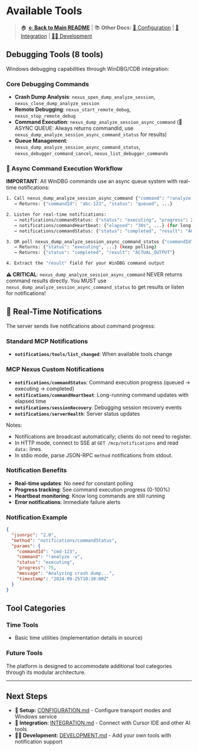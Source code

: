 # Available Tools

> 🏠 **[← Back to Main README](../README.md)** | 📚 **Other Docs:** [🔧 Configuration](CONFIGURATION.md) | [🤖 Integration](INTEGRATION.md) | [👨‍💻 Development](DEVELOPMENT.md)

## Debugging Tools (8 tools)

Windows debugging capabilities through WinDBG/CDB integration:

### Core Debugging Commands
- **Crash Dump Analysis**: `nexus_open_dump_analyze_session`, `nexus_close_dump_analyze_session`
- **Remote Debugging**: `nexus_start_remote_debug`, `nexus_stop_remote_debug`  
- **Command Execution**: `nexus_dump_analyze_session_async_command` (🔄 ASYNC QUEUE: Always returns commandId, use `nexus_dump_analyze_session_async_command_status` for results)
- **Queue Management**: `nexus_dump_analyze_session_async_command_status`, `nexus_debugger_command_cancel`, `nexus_list_debugger_commands`

### 🔄 Async Command Execution Workflow

**IMPORTANT**: All WinDBG commands use an async queue system with real-time notifications:

```bash
1. Call nexus_dump_analyze_session_async_command {"command": "!analyze -v"}
   → Returns: {"commandId": "abc-123", "status": "queued", ...}

2. Listen for real-time notifications:
   → notifications/commandStatus: {"status": "executing", "progress": 25, ...}
   → notifications/commandHeartbeat: {"elapsed": "30s", ...} (for long commands)
   → notifications/commandStatus: {"status": "completed", "result": "ACTUAL_OUTPUT"}

3. OR poll nexus_dump_analyze_session_async_command_status {"commandId": "abc-123"}  
   → Returns: {"status": "executing", ...} (keep polling)
   → Returns: {"status": "completed", "result": "ACTUAL_OUTPUT"}

4. Extract the "result" field for your WinDBG command output
```

**⚠️ CRITICAL**: `nexus_dump_analyze_session_async_command` NEVER returns command results directly. You MUST use `nexus_dump_analyze_session_async_command_status` to get results or listen for notifications!

## 📡 Real-Time Notifications

The server sends live notifications about command progress:

### Standard MCP Notifications
- **`notifications/tools/list_changed`**: When available tools change

### MCP Nexus Custom Notifications  
- **`notifications/commandStatus`**: Command execution progress (queued → executing → completed)
- **`notifications/commandHeartbeat`**: Long-running command updates with elapsed time
- **`notifications/sessionRecovery`**: Debugging session recovery events
- **`notifications/serverHealth`**: Server status updates
  
Notes:
- Notifications are broadcast automatically; clients do not need to register.
- In HTTP mode, connect to SSE at `GET /mcp/notifications` and read `data:` lines.
- In stdio mode, parse JSON-RPC `method` notifications from stdout.

### Notification Benefits
- **Real-time updates**: No need for constant polling
- **Progress tracking**: See command execution progress (0-100%)
- **Heartbeat monitoring**: Know long commands are still running
- **Error notifications**: Immediate failure alerts

### Notification Example
```json
{
  "jsonrpc": "2.0",
  "method": "notifications/commandStatus",
  "params": {
    "commandId": "cmd-123",
    "command": "!analyze -v",
    "status": "executing",
    "progress": 75,
    "message": "Analyzing crash dump...",
    "timestamp": "2024-09-25T10:30:00Z"
  }
}
```

## Tool Categories

### Time Tools
- Basic time utilities (implementation details in source)

### Future Tools
The platform is designed to accommodate additional tool categories through its modular architecture.

---

## Next Steps

- **🔧 Setup:** [CONFIGURATION.md](CONFIGURATION.md) - Configure transport modes and Windows service
- **🤖 Integration:** [INTEGRATION.md](INTEGRATION.md) - Connect with Cursor IDE and other AI tools
- **👨‍💻 Development:** [DEVELOPMENT.md](DEVELOPMENT.md) - Add your own tools with notification support
